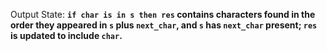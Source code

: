 Output State: **`if char is in s then res` contains characters found in the order they appeared in `s` plus `next_char`, and `s` has `next_char` present; `res` is updated to include `char`.**
